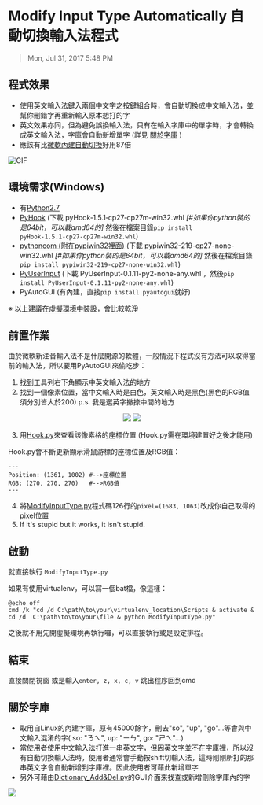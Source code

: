 Modify Input Type Automatically 自動切換輸入法程式
===

> Mon, Jul 31, 2017 5:48 PM

## 程式效果
- 使用英文輸入法鍵入兩個中文字之按鍵組合時，會自動切換成中文輸入法，並幫你刪錯字再重新輸入原本想打的字
- 英文效果亦同，但為避免誤換輸入法，只有在輸入字庫中的單字時，才會轉換成英文輸入法，字庫會自動新增單字 (詳見 [關於字庫](https://github.com/voidism/Modify-Input-Type-Automatically#關於字庫) )
- 應該有比[微軟內建自動切換](https://answers.microsoft.com/zh-hant/windows/forum/windows_10-ime/windows-10/cda818ad-1081-4165-89cd-6d43349c4b9a)好用87倍
<!--
(內建是只要輸入沒有對應合法中文就直接跳成英文QQ)
-->

![GIF](http://i.imgur.com/s8SDrcZ.gif)
## 環境需求(Windows)
- 有[Python2.7](https://www.python.org/downloads/)
- [PyHook](http://www.lfd.uci.edu/~gohlke/pythonlibs/#pyhook)
(下載 pyHook‑1.5.1‑cp27‑cp27m‑win32.whl 
*[#如果你python裝的是64bit，可以載amd64的]*
然後在檔案目錄`pip install pyHook‑1.5.1‑cp27‑cp27m‑win32.whl`)
- [pythoncom (附在pypiwin32裡面)](https://pypi.python.org/pypi/pypiwin32/219)
(下載 pypiwin32-219-cp27-none-win32.whl
*[#如果你python裝的是64bit，可以載amd64的]*
然後在檔案目錄`pip install pypiwin32-219-cp27-none-win32.whl`)
- [PyUserInput](https://pypi.python.org/pypi/PyUserInput/)
(下載 PyUserInput-0.1.11-py2-none-any.whl ，然後`pip install PyUserInput-0.1.11-py2-none-any.whl`)
- PyAutoGUI
(有內建，直接`pip install pyautogui`就好)
<!--
- requests
(有內建，直接`pip install requests`就好)
-->
※ 以上建議在[虛擬環境](https://hackmd.io/s/HycT9L68W)中裝設，會比較乾淨

## 前置作業
由於微軟新注音輸入法不是什麼開源的軟體，一般情況下程式沒有方法可以取得當前的輸入法，所以要用PyAutoGUI來偷吃步：

1. 找到工具列右下角顯示中英文輸入法的地方
2. 找到一個像素位置，當中文輸入時是白色，英文輸入時是黑色(黑色的RGB值須分別皆大於200)
p.s. 我是選英字撇捺中間的地方

<center class="half">
<img src="https://i.imgur.com/S4X7hl3.png">
<img src="https://i.imgur.com/Sj8buTE.png">
</center>

3. 用[Hook.py](https://github.com/voidism/Modify-Input-Type-Automatically/blob/master/Hook.py)來查看該像素格的座標位置
    (Hook.py需在環境建置好之後才能用)
    
Hook.py會不斷更新顯示滑鼠游標的座標位置及RGB值：
```
---
Position: (1361, 1002) #-->座標位置
RGB: (270, 270, 270)   #-->RGB值
---
```
4. 將[ModifyInputType.py](https://github.com/voidism/Modify-Input-Type-Automatically/blob/master/ModifyInputType.py)程式碼126行的`pixel=(1683, 1063)`改成你自己取得的pixel位置
5. If it's stupid but it works, it isn't stupid.

## 啟動
就直接執行 `ModifyInputType.py`

如果有使用virtualenv，可以寫一個bat檔，像這樣：
```dockerfile=
@echo off
cmd /k "cd /d C:\path\to\your\virtualenv_location\Scripts & activate & cd /d  C:\path\to\to\your\file & python ModifyInputType.py"
```
之後就不用先開虛擬環境再執行囉，可以直接執行或是設定排程。

## 結束

直接關閉視窗
或是輸入`enter, z, x, c, v` 跳出程序回到cmd

## 關於字庫
- 取用自Linux的內建字庫，原有45000餘字，刪去"so", "up", "go"...等會與中文輸入混淆的字( so: "ㄋㄟ", up: "ㄧㄣ", go: "ㄕㄟ"...)
- 當使用者使用中文輸入法打進一串英文字，但因英文字並不在字庫裡，所以沒有自動切換輸入法時，使用者通常會手動按shift切輸入法，這時剛剛所打的那串英文字會自動新增到字庫裡。因此使用者可藉此新增單字
- 另外可藉由[Dictionary_Add&Del.py](https://github.com/voidism/Modify-Input-Type-Automatically/blob/master/Dictionary_Add%26Del.py)的GUI介面來找查或新增刪除字庫內的字

![](http://i.imgur.com/mxGEGIZ.gif)

